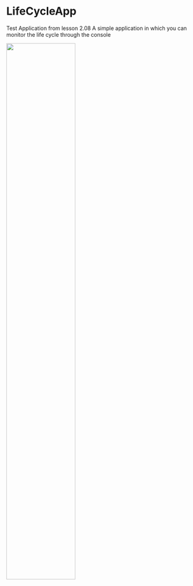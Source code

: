 # LifeCycleApp

Test Application from lesson 2.08 
A simple application in which you can monitor the life cycle through the console
<br />

<img src="https://github.com/nikktro/LifeCycleApp/assets/23638348/c035a7ec-13ba-415c-bc28-6488d942911e" width=60% height=60%>
